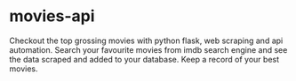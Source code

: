# movies-api
Checkout the top grossing movies with python flask, web scraping and api automation. 
Search your favourite movies from imdb search engine and see the data scraped and added to your database.
Keep a record of your best movies.
